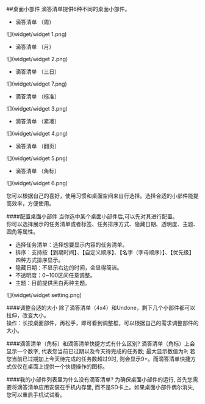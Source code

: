 ##桌面小部件
滴答清单提供6种不同的桌面小部件。
* 滴答清单 （周）

![](widget/widget 1.png)

* 滴答清单 （月）

![](widget/widget 2.png)

* 滴答清单 （三日）

![](widget/widget 7.png)

* 滴答清单 （标准）

![](widget/widget 3.png) 

* 滴答清单 （紧凑）

![](widget/widget 4.png) 

* 滴答清单 （翻页）
 
![](widget/widget 5.png)

* 滴答清单 （角标）

![](widget/widget 6.png)

您可以根据自己的喜好，使用习惯和桌面空间来自行选择。选择合适的小部件能提高效率，方便使用。

####配置桌面小部件
当你选中某个桌面小部件后,可以先对其进行配置。
<br>你可以选择展示的任务清单或者标签、任务排序方式、隐藏日期、透明度、主题、圆角等属性。
* 选择任务清单：选择想要显示内容的任务清单。
* 排序：支持按【到期时间】、【自定义顺序】、【名字（字母顺序）】、【优先级】四种方式排序显示。
* 隐藏日期：不显示右边的时间，会显得简洁。
* 不透明度：0~100区间任意调整。
* 主题：目前提供黑白两种主题。

![](widget/widget setting.png)

####调整合适的大小
除了滴答清单（4x4）和Undone，剩下几个小部件都可以拉伸，改变大小。
<br>操作：长按桌面部件，再松手，即可看到调整框，可以根据自己的需求调整部件的大小。

####滴答清单（角标）和滴答清单快捷方式有什么区别?
滴答清单（角标）上会显示一个数字, 代表您当前已过期以及今天待完成的任务数; 最大显示数值为9; 若您当前已过期加上今天待完成的任务数超过9时, 则会显示9+。而滴答清单快捷方式仅仅在桌面上提供一个快捷操作的图标。

####我的小部件列表里为什么没有滴答清单?
为确保桌面小部件的运行, 首先您需要将滴答清单应用安装在手机内存里, 而不是SD卡上。如果桌面小部件偶尔消失, 您可以重启手机试试看。